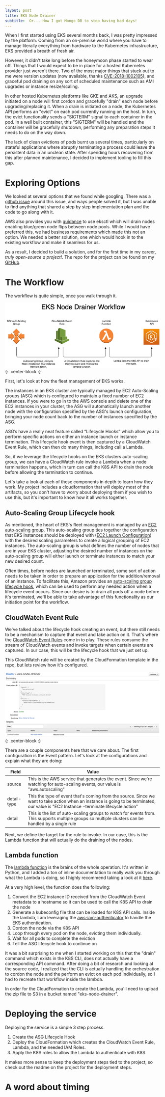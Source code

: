 ```yaml
---
layout: post
title: EKS Node Drainer
subtitle:  Or... How I got Mongo DB to stop having bad days!
---
```


When I first started using EKS several months back, I was pretty impressed by the platform.  Coming from an on-premise world where you have to manage literally everything from hardware to the Kubernetes infrastructure, EKS provided a breath of fresh air.

However, it didn't take long before the honeymoon phase started to wear off.  Things that I would expect to be in place for a hosted Kubernetes provider just weren't there.  Two of the most major things that stuck out to me were version updates (now available, thanks [CVE-2018-1002105](https://github.com/kubernetes/kubernetes/issues/71411)), and graceful pod draining on any sort of scheduled maintenance such as AMI upgrades or instance resize/scaling.

In other hosted Kubernetes platforms like GKE and AKS, an upgrade initiated on a node will first cordon and gracefully "drain" each node before upgrading/replacing it.  When a drain is initiated on a node, the Kubernetes API performs an "evict" on each pod currently running on the host.  In turn, the evict functionality sends a "SIGTERM" signal to each container in the pod.  In a well built container, this "SIGTERM" will be handled and the container will be gracefully shutdown, performing any preparation steps it needs to do on the way down.

The lack of clean evictions of pods burnt us several times, particularly on stateful applications where abruptly terminating a process could leave the persistent data in an unclean state.  After spending hours recovering from this after planned maintenance, I decided to implement tooling to fill this gap.

# Exploring Options

We looked at several options that we found while googling.  There was a [github issue](https://github.com/awslabs/amazon-eks-ami/issues/66) around this issue, and ways people solved it, but I was unable to find anything that shared a step by step implementation plan and the code to go along with it.

AWS also provides you with [guidance](https://docs.aws.amazon.com/eks/latest/userguide/migrate-stack.html) to use eksctl which will drain nodes enabling blue/green node flips between node pools.  While I would have preferred this, we had business requirements which made this not an option.  We needed a better solution, one which would hook in to the existing workflow and make it seamless for us.

As a result, I decided to build a solution, and for the first time in my career, *truly open-source a project!*.  The repo for the project can be found on my [GitHub](https://github.com/ryan-a-baker/eks-node-drainer).

# The Workflow

The workflow is quite simple, once you walk through it.

![EKS Node Drainer Workflow](https://github.com/ryan-a-baker/ryanbakerio/blob/master/img/workflow.png?raw=true){: .center-block :}

First, let's look at how the fleet management of EKS works.

The instances in an EKS cluster are typically managed by EC2 Auto-Scaling groups (ASG) which is configured to maintain a fixed number of EC2 instances.  If you were to go in to the AWS console and delete one of the EC2 instances in your cluster, the ASG will automatically launch another node with the configuration specified by the ASG's launch configuration, bringing your node count back to the number of instances specified by the ASG.

ASG’s have a really neat feature called “Lifecycle Hooks” which allow you to perform specific actions on either an instance launch or instance termination.  This lifecycle hook event is then captured by a CloudWatch Event Rule, which can then do many things, including call a Lambda.

So, if we leverage the lifecycle hooks on the EKS clusters auto-scaling group, we can have a CloudWatch rule invoke a Lambda when a node termination happens, which in turn can call the K8S API to drain the node before allowing the termination to continue.

Let's take a look at each of these components in depth to learn how they work.  My project includes a cloudformation that will deploy most of the artifacts, so you don't have to worry about deploying them if you wish to use this, but it's important to know how it all works together.

## Auto-Scaling Group Lifecycle hook

As mentioned, the heart of EKS's fleet management is managed by an [EC2 auto-scaling group](https://docs.aws.amazon.com/autoscaling/ec2/userguide/AutoScalingGroup.html).  This auto-scaling group ties together the configuration that EKS instances should be deployed with ([EC2 Launch Configuration](https://docs.aws.amazon.com/autoscaling/ec2/userguide/LaunchConfiguration.html)) with the desired scaling parameters to create a logical grouping of EC2 instances.  The auto-scaling group is what defines the number of nodes that are in your EKS cluster, adjusting the desired number of instances on the auto-scaling group will either launch or terminate instances to match your new desired count.

Often times, before nodes are launched or terminated, some sort of action needs to be taken in order to prepare an application for the addition/removal of an instance.  To facilitate this, Amazon provides an [auto-scaling group lifecycle hook](https://docs.aws.amazon.com/autoscaling/ec2/userguide/lifecycle-hooks.html), which can be used to perform any needed action when a lifecycle event occurs.  Since our desire is to drain all pods off a node before it's terminated, we'll be able to take advantage of this functionality as our initiation point for the workflow.

## CloudWatch Event Rule

We've talked about the lifecycle hook creating an event, but there still needs to be a mechanism to capture that event and take action on it.  That's where the [CloudWatch Event Rules](https://docs.aws.amazon.com/AmazonCloudWatch/latest/events/WhatIsCloudWatchEvents.html) come in to play.  These rules consume the stream of CloudWatch events and invoke targets when certain events are captured.  In our case, this will be the lifecycle hook that we just set up.

This CloudWatch rule will be created by the CloudFormation template in the repo, but lets review how it's configured.

![CloudWatch Event Rule](https://github.com/ryan-a-baker/ryanbakerio/blob/master/img/cloudwatcheventrule.png?raw=true){: .center-block :}

There are a couple components here that we care about.  The first configuration is the Event pattern.  Let's look at the configurations and explain what they are doing:

| Field | Value |
| ----- | ----- |
| source | This is the AWS service that generates the event.  Since we're watching for auto-scaling events, our value is "aws.autoscaling" |
| detail-type | This the type of event that's coming from the source.  Since we want to take action when an instance is going to be terminated, our value is "EC2 Instance -terminate lifecycle action" |
| detail | This is the list of auto-scaling groups to watch for events from. This supports multiple groups so multiple clusters can be handled by a single rule |

Next, we define the target for the rule to invoke.  In our case, this is the Lambda function that will actually do the draining of the nodes.

## Lambda function

The [lambda function](https://docs.aws.amazon.com/lambda/latest/dg/welcome.html) is the brains of the whole operation.  It's written in Python, and I added a ton of inline documentation to really walk you through what the Lambda is doing, so I highly recommend taking a look at it [here](https://github.com/ryan-a-baker/eks-node-drainer/blob/master/lambda/drain_node_lambda.py).

At a very high level, the function does the following:

1.  Convert the EC2 instance ID received from the CloudWatch Event metadata to a hostname so it can be used to call the K8S API to drain the node
2.  Generate a kubeconfig file that can be loaded for K8S API calls.  Inside the lambda, I am leveraging the [aws-iam-authenticator](https://docs.aws.amazon.com/eks/latest/userguide/install-aws-iam-authenticator.html) to handle the EKS authentication.
3.  Cordon the node via the K8S API
4.  Loop through every pod on the node, evicting them individually.
5.  Wait for all pods to complete the eviction
6.  Tell the ASG lifecycle hook to continue on

It was a bit surprising to me when I started working on this that the "drain" command which exists in the K8S CLI, does not actually have a corresponding API command.  After doing a bit of research and looking at the source code, I realized that the CLI is actually handling the orchestration to cordon the node and the perform an evict on each pod individually, so I had to recreate that workflow inside the lambda.

In order for the CloudFormation to create the Lambda, you'll need to upload the zip file to S3 in a bucket named "eks-node-drainer".

# Deploying the service

Deploying the service is a simple 3 step process.

1. Create the ASG Lifecycle Hook
2. Deploy the CloudFormation which creates the CloudWatch Event Rule, Lambda, and the needed IAM Roles.
3. Apply the K8S roles to allow the Lambda to authenticate with K8S

It makes more sense to keep the deployment steps tied to the project, so check out the readme on the project for the deployment steps.

# A word about timing

